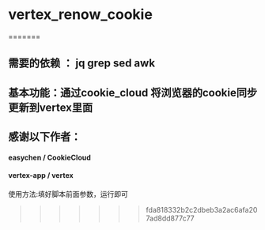 # vertex_renow_cookie
=======
## 需要的依赖 ： jq grep sed awk

## 基本功能：通过cookie_cloud 将浏览器的cookie同步更新到vertex里面

## 感谢以下作者：

#### easychen / CookieCloud
#### vertex-app / vertex

使用方法:填好脚本前面参数，运行即可
>>>>>>> fda818332b2c2dbeb3a2ac6afa207ad8dd877c77
